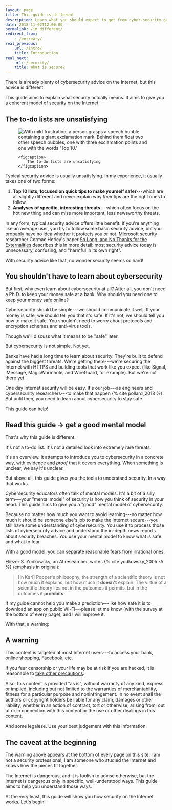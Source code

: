 ```yaml
---
layout: page
title: This guide is different
description: Learn what you should expect to get from cyber-security guide.
date: 2018-11-02T12:00:00
permalink: /im_different/
redirect_from:
    - /entreaty/
real_previous:
    url: /intro/
    title: Introduction
real_next:
    url: /security/
    title: What is secure?
---
```


There is already plenty of cybersecurity advice on the Internet, but this advice is different.

This guide aims to explain what security actually means. It aims to give you a coherent model of security on the Internet.

## The to-do lists are unsatisfying

<figure markdown="0">
    <img src="{{site.baseurl}}/img/Todo.png" alt="With mild frustration, a person grasps a speech bubble containing a giant exclamation mark. Behind them float two other speech bubbles, one with three exclamation points and one with the words 'Top 10.'" />

    <figcaption>
        The to-do lists are unsatisfying
    </figcaption>
</figure>

Typical security advice is usually unsatisfying. In my experience, it usually takes one of two forms:

1. **Top 10 lists, focused on quick tips to make yourself safer**---which are all slightly different and never explain why *their* tips are the right ones to follow.
2. **Analyses of specific, interesting threats**---which often focus on the hot new thing and can miss more important, less newsworthy threats.

In any form, typical security advice offers little benefit. If you're anything like an average user, you try to follow some basic security advice, but you probably have no idea whether it protects you or not. Microsoft security researcher Cormac Herley's paper [So Long, and No Thanks for the Externalities](https://www.microsoft.com/en-us/research/wp-content/uploads/2016/02/SoLongAndNoThanks.pdf) describes this in more detail: most security advice today is unnecessary, confusing, and "harmful in its own right"<!-- TODO {% cite herley_so_2009 -A %} -->.

With security advice like that, no wonder security seems so hard!

## You shouldn't have to learn about cybersecurity

But first, why even learn about cybersecurity at all? After all, you don't need a Ph.D. to keep your money safe at a bank. Why should you need one to keep your money safe online?

Cybersecurity should be simple---we should communicate it well. If your money is safe, we should tell you that it's safe. If it's not, we should tell you how to make it safe. You shouldn't need to worry about protocols and encryption schemes and anti-virus tools.

<aside class="sidenote">
Though we'll discuss what it means to be "safe" later.
</aside>

But cybersecurity is not simple. Not yet.

Banks have had a long time to learn about security. They're built to defend against the biggest threats. We're getting there---we're securing the Internet with HTTPS and building tools that work like you expect (like Signal, iMessage, MagicWormhole, and WireGuard, for example). But we're not there yet.

One day Internet security will be easy. It's our job---as engineers and cybersecurity researchers---to make that happen {% cite pollard_2018 %}. But until then, you need to learn about cybersecurity to stay safe.

This guide can help!

## Read this guide → get a good mental model

That's why this guide is different.

It's not a to-do list. It's not a detailed look into extremely rare threats.

It's an overview. It attempts to introduce you to cybersecurity in a concrete way, with evidence and *proof* that it covers everything. When something is unclear, we say it's unclear.

But above all, this guide gives you the tools to understand security. In a way that works.

Cybersecurity educators often talk of mental models<!-- gross: https://www.risk-intelligence.co.uk/mental-models/ ; folk models; maybe hurley somewhere -->. It's a bit of a silly term---your "mental model" of security is how you think of security in your head. This guide aims to give you a "good" mental model of cybersecurity.

Because no matter how much you want to avoid learning---no matter how much it should be someone else's job to make the Internet secure---you still have some understanding of cybersecurity. You use it to process those lists of cybersecurity advice and understand the in-depth news reports about security breaches. You use your mental model to know what is safe and what to fear.

With a good model, you can separate reasonable fears from irrational ones.

<aside class="sidenote">
Eliezer S. Yudkowsky, an AI researcher, writes {% cite yudkowsky_2005 -A %} (emphasis in original):

> [In Karl] Popper's philosophy, the strength of a scientific theory is not how much it explains, but how much it **doesn't** explain. The virtue of a scientific theory lies not in the outcomes it permits, but in the outcomes it **prohibits**.

</aside>

If my guide cannot help you make a prediction---like how safe it is to download an app on public Wi-Fi---please let me know (with the survey at the bottom of every page), and I will improve it.

With that, a warning:

## A warning

This content is targeted at most Internet users---to access your bank, online shopping, Facebook, etc.

If you fear censorship or your life may be at risk if you are hacked, it is reasonable to [take other precautions](/help/).

<p class="legalese">
Also, this content is provided "as is", without warranty of any kind, express or
implied, including but not limited to the warranties of merchantability,
fitness for a particular purpose and noninfringement. In no event shall the
authors or copyright holders be liable for any claim, damages or other
liability, whether in an action of contract, tort or otherwise, arising from,
out of or in connection with this content or the use or other dealings in
this content.
</p>

<aside class="sidenote">
And some legalese. Use your best judgement with this information.
</aside>

## The caveat at the beginning

The warning above appears at the bottom of every page on this site. I am not a security professional; I am someone who studied the Internet and knows how the pieces fit together.

The Internet is dangerous, and it is foolish to advise otherwise, but the Internet is dangerous only in specific, well-understood ways. This guide aims to help you understand those ways.

At the very least, this guide will show you how security on the Internet works. Let's begin!


